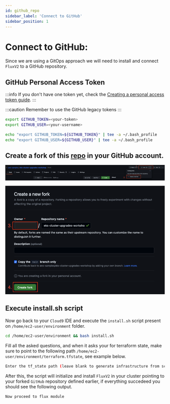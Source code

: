 ```yaml
---
id: github_repo
sidebar_label: 'Connect to GitHub'
sidebar_position: 1
---
```


# Connect to GitHub:

Since we are using a GitOps approach we will need to install and connect `FluxV2` to a GitHub repository.

## GitHub Personal Access Token

:::info
If you don't have one token yet, check the [Creating a personal access token guide](https://docs.github.com/en/authentication/keeping-your-account-and-data-secure/creating-a-personal-access-token).
:::

:::caution
Remember to use the GitHub legacy tokens
:::

```bash
export GITHUB_TOKEN=<your-token>
export GITHUB_USER=<your-username>
```

```bash
echo "export GITHUB_TOKEN=${GITHUB_TOKEN}" | tee -a ~/.bash_profile
echo "export GITHUB_USER=${GITHUB_USER}" | tee -a ~/.bash_profile
```

## Create a fork of this [repo](https://github.com/aws-samples/eks-cluster-upgrades-workshop) in your GitHub account.

![Create fork](../static/img/create-fork01.png)

![Create fork2](../static/img/create-fork02.png)

## Execute install.sh script

Now go back to your `Cloud9` IDE and execute the `install.sh` script present on `/home/ec2-user/environment` folder.

```bash
cd /home/ec2-user/environment && bash install.sh
```

Fill all the asked questions, and when it asks your for terraform state, make sure to point to the following path `/home/ec2-user/environment/terraform.tfstate`, see example below.

```bash
Enter the tf_state path (leave blank to generate infrastructure from scratch): /home/ec2-user/environment/terraform.tfstate
```

After this, the script will initialize and install `FluxV2` in your cluster pointing to your forked `GitHub` repository defined earlier, if everything succedeed you should see the following output.

```
Now proceed to flux module
```
